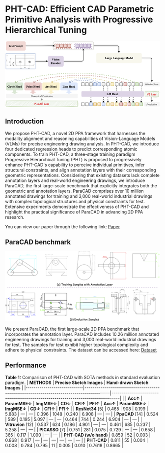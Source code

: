 # PHT-CAD: Efficient CAD Parametric Primitive Analysis with Progressive Hierarchical Tuning

![Overview of PHT-CAD framework](images/phtcad_framework.png)

## Introduction

We propose PHT-CAD, a novel 2D PPA framework that harnesses the modality alignment and reasoning capabilities of Vision-Language Models (VLMs) for precise engineering drawing analysis. In PHT-CAD, we introduce four dedicated regression heads to predict corresponding atomic components. To train PHT-CAD, a three-stage training paradigm Progressive Hierarchical Tuning (PHT) is proposed to progressively enhance PHT-CAD's capability to perceive individual primitives, infer structural constraints, and align annotation layers with their corresponding geometric representations. Considering that existing datasets lack complete annotation layers and real-world engineering drawings, we introduce ParaCAD, the first large-scale benchmark that explicitly integrates both the geometric and annotation layers. ParaCAD comprises over 10 million annotated drawings for training and 3,000 real-world industrial drawings with complex topological structures and physical constraints for test. Extensive experiments demonstrate the effectiveness of PHT-CAD and highlight the practical significance of ParaCAD in advancing 2D PPA research.
    
You can view our paper through the following link: [Paper](https://arxiv.org/abs/2502.19958)


## ParaCAD benchmark

![Some samples of ParaCAD](images/phtcadsample.png)

We present ParaCAD, the first large-scale 2D PPA benchmark that incorporates the annotation layer. ParaCAD includes 10.26 million annotated engineering drawings for training and 3,000 real-world industrial drawings for test. The samples for test exhibit higher topological complexity and adhere to physical constraints. The dataset can be accessed here: [Dataset](https://www.modelscope.cn/datasets/yuwenbonnie/ParaCAD-Dataset/summary)


## Performance

**Table 1:** Comparison of PHT-CAD with SOTA methods in standard evaluation paradigm. 
| **METHODS**                 | **Precise Sketch Images**                                                                 | **Hand-drawn Sketch Images**                                                      |
|-----------------------------|-------------------------------------------------------------------------------------------|----------------------------------------------------------------------------------|
|                             | **Acc↑**   | **ParamMSE↓** | **ImgMSE↓** | **CD↓**   | **CFI↑**   | **PFI↑**   | **Acc↑**   | **ParamMSE↓** | **ImgMSE↓** | **CD↓**   | **CFI↑**   | **PFI↑**   |
| **ResNet34** [5]            | 0.465     | 908          | 0.199      | 5.883     | —          | —          | 0.396     | 1048         | 0.240      | 6.908     | —          | —          |
| **PpaCAD** [14]             | 0.524     | 589          | 0.195      | 5.097     | —          | —          | 0.464     | 744          | 0.244      | 6.904     | —          | —          |
| **Vitruvion** [12]          | 0.537     | 624          | 0.186      | 4.901     | —          | —          | 0.461     | 685          | 0.237      | 5.258     | —          | —          |
| **PICASSO** [7]             | 0.751     | 281          | 0.075      | 0.729     | —          | —          | 0.658     | 365          | 0.117      | 1.090     | —          | —          |
| **PHT-CAD (w/o hand)**      | 0.859     | 52           | 0.003      | 0.868     | 0.917      | —          | —          | —           | —          | —          | —          |
| **PHT-CAD**                 | 0.811     | 55           | 0.004      | 0.008     | 0.784      | 0.795      | 11         | 0.005      | 0.010      | 0.7618    | 0.8665     |
